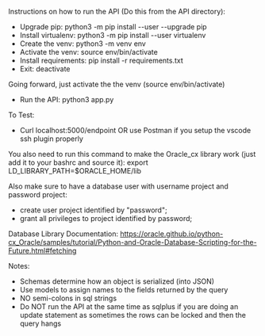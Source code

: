 Instructions on how to run the API (Do this from the API directory):
- Upgrade pip: python3 -m pip install --user --upgrade pip
- Install virtualenv: python3 -m pip install --user virtualenv
- Create the venv: python3 -m venv env
- Activate the venv: source env/bin/activate
- Install requirements: pip install -r requirements.txt
- Exit: deactivate

Going forward, just activate the the venv (source env/bin/activate)
- Run the API: python3 app.py

To Test:
- Curl localhost:5000/endpoint OR use Postman if you setup the vscode ssh plugin properly

You also need to run this command to make the Oracle_cx library work (just add it to your bashrc and source it):
export LD_LIBRARY_PATH=$ORACLE_HOME/lib

Also make sure to have a database user with username project and password project:
- create user project identified by "password";
- grant all privileges to project identified by password;

Database Library Documentation:
https://oracle.github.io/python-cx_Oracle/samples/tutorial/Python-and-Oracle-Database-Scripting-for-the-Future.html#fetching

Notes:
- Schemas determine how an object is serialized (into JSON)
- Use models to assign names to the fields returned by the query
- NO semi-colons in sql strings
- Do NOT run the API at the same time as sqlplus if you are doing an update statement as sometimes the rows can be locked and then the query hangs
